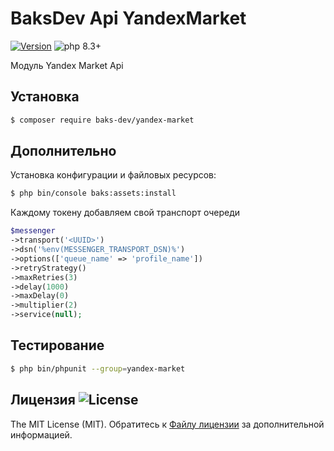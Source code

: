# BaksDev Api YandexMarket

[![Version](https://img.shields.io/badge/version-7.1.24-blue)](https://github.com/baks-dev/yandex-market/releases)
![php 8.3+](https://img.shields.io/badge/php-min%208.3-red.svg)

Модуль Yandex Market Api

## Установка

``` bash
$ composer require baks-dev/yandex-market
```

## Дополнительно

Установка конфигурации и файловых ресурсов:

``` bash
$ php bin/console baks:assets:install
```

Каждому токену добавляем свой транспорт очереди

``` php
$messenger
->transport('<UUID>')
->dsn('%env(MESSENGER_TRANSPORT_DSN)%')
->options(['queue_name' => 'profile_name'])
->retryStrategy()
->maxRetries(3)
->delay(1000)
->maxDelay(0)
->multiplier(2)
->service(null);
```

## Тестирование

``` bash
$ php bin/phpunit --group=yandex-market
```

## Лицензия ![License](https://img.shields.io/badge/MIT-green)

The MIT License (MIT). Обратитесь к [Файлу лицензии](LICENSE.md) за дополнительной информацией.

